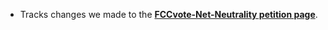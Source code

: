 
- Tracks changes we made to the **[FCCvote-Net-Neutrality petition page](https://sendto.mozilla.org/page/s/FCCvote-net-neutrality)**.

